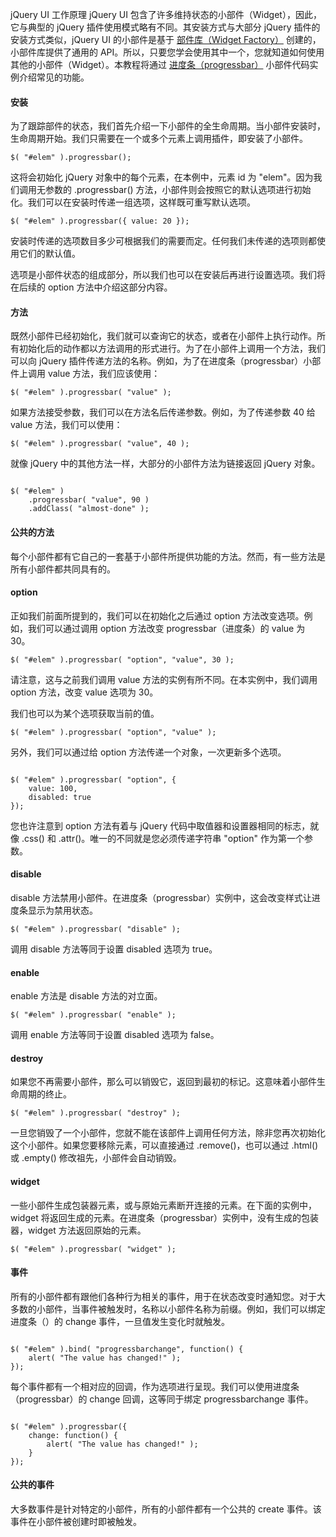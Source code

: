  jQuery UI 工作原理
 jQuery UI 包含了许多维持状态的小部件（Widget），因此，它与典型的 jQuery 插件使用模式略有不同。其安装方式与大部分 jQuery 插件的安装方式类似，jQuery UI 的小部件是基于 [部件库（Widget Factory）](http://www.w3cschool.cc/jqueryui/jqueryui-widget-factory.html) 创建的，小部件库提供了通用的 API。所以，只要您学会使用其中一个，您就知道如何使用其他的小部件（Widget）。本教程将通过 [进度条（progressbar）](http://www.w3cschool.cc/jqueryui/example-progressbar.html) 小部件代码实例介绍常见的功能。

 
#### 安装

 为了跟踪部件的状态，我们首先介绍一下小部件的全生命周期。当小部件安装时，生命周期开始。我们只需要在一个或多个元素上调用插件，即安装了小部件。

 
```
$( "#elem" ).progressbar();
```
 这将会初始化 jQuery 对象中的每个元素，在本例中，元素 id 为 "elem"。因为我们调用无参数的 .progressbar() 方法，小部件则会按照它的默认选项进行初始化。我们可以在安装时传递一组选项，这样既可重写默认选项。

 
```
$( "#elem" ).progressbar({ value: 20 });
```
 安装时传递的选项数目多少可根据我们的需要而定。任何我们未传递的选项则都使用它们的默认值。

 选项是小部件状态的组成部分，所以我们也可以在安装后再进行设置选项。我们将在后续的 option 方法中介绍这部分内容。

 
#### 方法

 既然小部件已经初始化，我们就可以查询它的状态，或者在小部件上执行动作。所有初始化后的动作都以方法调用的形式进行。为了在小部件上调用一个方法，我们可以向 jQuery 插件传递方法的名称。例如，为了在进度条（progressbar）小部件上调用 value 方法，我们应该使用：

 
```
$( "#elem" ).progressbar( "value" );
```
 如果方法接受参数，我们可以在方法名后传递参数。例如，为了传递参数 40 给 value 方法，我们可以使用：

 
```
$( "#elem" ).progressbar( "value", 40 );
```
 就像 jQuery 中的其他方法一样，大部分的小部件方法为链接返回 jQuery 对象。

 
```

$( "#elem" )
    .progressbar( "value", 90 )
    .addClass( "almost-done" );

```
 
#### 公共的方法

 每个小部件都有它自己的一套基于小部件所提供功能的方法。然而，有一些方法是所有小部件都共同具有的。

 
#### option

 正如我们前面所提到的，我们可以在初始化之后通过 option 方法改变选项。例如，我们可以通过调用 option 方法改变 progressbar（进度条）的 value 为 30。

 
```
$( "#elem" ).progressbar( "option", "value", 30 );
```
 请注意，这与之前我们调用 value 方法的实例有所不同。在本实例中，我们调用 option 方法，改变 value 选项为 30。

 我们也可以为某个选项获取当前的值。

 
```
$( "#elem" ).progressbar( "option", "value" );
```
 另外，我们可以通过给 option 方法传递一个对象，一次更新多个选项。

 
```

$( "#elem" ).progressbar( "option", {
    value: 100,
    disabled: true
});

```
 您也许注意到 option 方法有着与 jQuery 代码中取值器和设置器相同的标志，就像 .css() 和 .attr()。唯一的不同就是您必须传递字符串 "option" 作为第一个参数。

 
#### disable

 disable 方法禁用小部件。在进度条（progressbar）实例中，这会改变样式让进度条显示为禁用状态。

 
```
$( "#elem" ).progressbar( "disable" );
```
 调用 disable 方法等同于设置 disabled 选项为 true。

 
#### enable

 enable 方法是 disable 方法的对立面。

 
```
$( "#elem" ).progressbar( "enable" );
```
 调用 enable 方法等同于设置 disabled 选项为 false。

 
#### destroy

 如果您不再需要小部件，那么可以销毁它，返回到最初的标记。这意味着小部件生命周期的终止。

 
```
$( "#elem" ).progressbar( "destroy" );
```
 一旦您销毁了一个小部件，您就不能在该部件上调用任何方法，除非您再次初始化这个小部件。如果您要移除元素，可以直接通过 .remove()，也可以通过 .html() 或 .empty() 修改祖先，小部件会自动销毁。

 
#### widget

 一些小部件生成包装器元素，或与原始元素断开连接的元素。在下面的实例中，widget 将返回生成的元素。在进度条（progressbar）实例中，没有生成的包装器，widget 方法返回原始的元素。

 
```
$( "#elem" ).progressbar( "widget" );
```
 
#### 事件

 所有的小部件都有跟他们各种行为相关的事件，用于在状态改变时通知您。对于大多数的小部件，当事件被触发时，名称以小部件名称为前缀。例如，我们可以绑定进度条（）的 change 事件，一旦值发生变化时就触发。

 
```

$( "#elem" ).bind( "progressbarchange", function() {
    alert( "The value has changed!" );
});

```
 每个事件都有一个相对应的回调，作为选项进行呈现。我们可以使用进度条（progressbar）的 change 回调，这等同于绑定 progressbarchange 事件。

 
```

$( "#elem" ).progressbar({
    change: function() {
        alert( "The value has changed!" );
    }
});

```
 
#### 公共的事件

 大多数事件是针对特定的小部件，所有的小部件都有一个公共的 create 事件。该事件在小部件被创建时即被触发。

 

